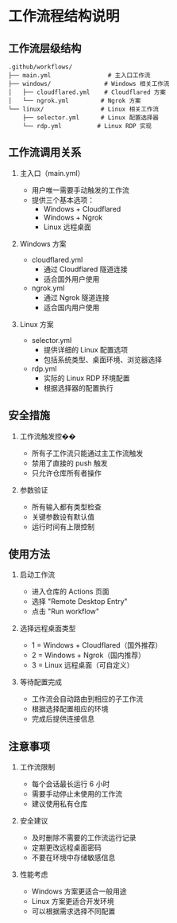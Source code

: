 # 工作流程结构说明

## 工作流层级结构

```
.github/workflows/
├── main.yml                # 主入口工作流
├── windows/               # Windows 相关工作流
│   ├── cloudflared.yml    # Cloudflared 方案
│   └── ngrok.yml         # Ngrok 方案
└── linux/                # Linux 相关工作流
    ├── selector.yml      # Linux 配置选择器
    └── rdp.yml          # Linux RDP 实现
```

## 工作流调用关系

1. 主入口（main.yml）
   - 用户唯一需要手动触发的工作流
   - 提供三个基本选项：
     * Windows + Cloudflared
     * Windows + Ngrok
     * Linux 远程桌面

2. Windows 方案
   - cloudflared.yml
     * 通过 Cloudflared 隧道连接
     * 适合国外用户使用
   - ngrok.yml
     * 通过 Ngrok 隧道连接
     * 适合国内用户使用

3. Linux 方案
   - selector.yml
     * 提供详细的 Linux 配置选项
     * 包括系统类型、桌面环境、浏览器选择
   - rdp.yml
     * 实际的 Linux RDP 环境配置
     * 根据选择器的配置执行

## 安全措施

1. 工作流触发控��
   - 所有子工作流只能通过主工作流触发
   - 禁用了直接的 push 触发
   - 只允许仓库所有者操作

2. 参数验证
   - 所有输入都有类型检查
   - 关键参数设有默认值
   - 运行时间有上限控制

## 使用方法

1. 启动工作流
   - 进入仓库的 Actions 页面
   - 选择 "Remote Desktop Entry"
   - 点击 "Run workflow"

2. 选择远程桌面类型
   - 1 = Windows + Cloudflared（国外推荐）
   - 2 = Windows + Ngrok（国内推荐）
   - 3 = Linux 远程桌面（可自定义）

3. 等待配置完成
   - 工作流会自动路由到相应的子工作流
   - 根据选择配置相应的环境
   - 完成后提供连接信息

## 注意事项

1. 工作流限制
   - 每个会话最长运行 6 小时
   - 需要手动停止未使用的工作流
   - 建议使用私有仓库

2. 安全建议
   - 及时删除不需要的工作流运行记录
   - 定期更改远程桌面密码
   - 不要在环境中存储敏感信息

3. 性能考虑
   - Windows 方案更适合一般用途
   - Linux 方案更适合开发环境
   - 可以根据需求选择不同配置 